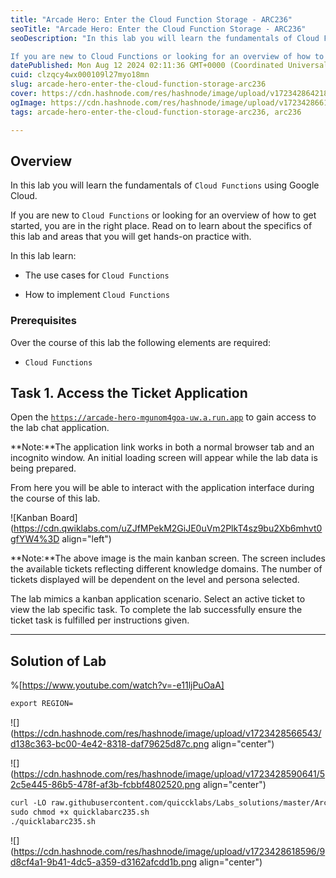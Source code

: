 ```yaml
---
title: "Arcade Hero: Enter the Cloud Function Storage - ARC236"
seoTitle: "Arcade Hero: Enter the Cloud Function Storage - ARC236"
seoDescription: "In this lab you will learn the fundamentals of Cloud Functions using Google Cloud.

If you are new to Cloud Functions or looking for an overview of how to g"
datePublished: Mon Aug 12 2024 02:11:36 GMT+0000 (Coordinated Universal Time)
cuid: clzqcy4wx000109l27myo18mn
slug: arcade-hero-enter-the-cloud-function-storage-arc236
cover: https://cdn.hashnode.com/res/hashnode/image/upload/v1723428642182/3c7ca947-5297-4bb8-9f32-6c66e9a7d88e.png
ogImage: https://cdn.hashnode.com/res/hashnode/image/upload/v1723428661285/0efc8978-b657-49f4-9091-3a370d04c9fe.png
tags: arcade-hero-enter-the-cloud-function-storage-arc236, arc236

---
```


## **Overview**

In this lab you will learn the fundamentals of `Cloud Functions` using Google Cloud.

If you are new to `Cloud Functions` or looking for an overview of how to get started, you are in the right place. Read on to learn about the specifics of this lab and areas that you will get hands-on practice with.

In this lab learn:

* The use cases for `Cloud Functions`
    
* How to implement `Cloud Functions`
    

### Prerequisites

Over the course of this lab the following elements are required:

* `Cloud Functions`
    

## **Task 1. Access the Ticket Application**

Open the [`https://arcade-hero-mgunom4goa-uw.a.run.app`](https://arcade-hero-mgunom4goa-uw.a.run.app) to gain access to the lab chat application.

**Note:**The application link works in both a normal browser tab and an incognito window. An initial loading screen will appear while the lab data is being prepared.

From here you will be able to interact with the application interface during the course of this lab.

![Kanban Board](https://cdn.qwiklabs.com/uZJfMPekM2GiJE0uVm2PlkT4sz9bu2Xb6mhvt0gfYW4%3D align="left")

**Note:**The above image is the main kanban screen. The screen includes the available tickets reflecting different knowledge domains. The number of tickets displayed will be dependent on the level and persona selected.

The lab mimics a kanban application scenario. Select an active ticket to view the lab specific task. To complete the lab successfully ensure the ticket task is fulfilled per instructions given.

---

## Solution of Lab

%[https://www.youtube.com/watch?v=-e11ljPuOaA] 

```apache
export REGION=
```

![](https://cdn.hashnode.com/res/hashnode/image/upload/v1723428566543/d138c363-bc00-4e42-8318-daf79625d87c.png align="center")

![](https://cdn.hashnode.com/res/hashnode/image/upload/v1723428590641/52c5e445-86b5-478f-af3b-fcbbf4802520.png align="center")

```apache
curl -LO raw.githubusercontent.com/quiccklabs/Labs_solutions/master/Arcade%20Hero/quicklabarc235.sh
sudo chmod +x quicklabarc235.sh
./quicklabarc235.sh
```

![](https://cdn.hashnode.com/res/hashnode/image/upload/v1723428618596/9d8cf4a1-9b41-4dc5-a359-d3162afcdd1b.png align="center")